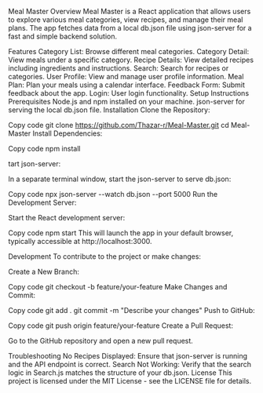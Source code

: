 Meal Master
Overview
Meal Master is a React application that allows users to explore various meal categories, view recipes, and manage their meal plans. The app fetches data from a local db.json file using json-server for a fast and simple backend solution.

Features
Category List: Browse different meal categories.
Category Detail: View meals under a specific category.
Recipe Details: View detailed recipes including ingredients and instructions.
Search: Search for recipes or categories.
User Profile: View and manage user profile information.
Meal Plan: Plan your meals using a calendar interface.
Feedback Form: Submit feedback about the app.
Login: User login functionality.
Setup Instructions
Prerequisites
Node.js and npm installed on your machine.
json-server for serving the local db.json file.
Installation
Clone the Repository:

Copy code
git clone https://github.com/Thazar-r/Meal-Master.git
cd Meal-Master
Install Dependencies:

Copy code
npm install

tart json-server:

In a separate terminal window, start the json-server to serve db.json:

Copy code
npx json-server --watch db.json --port 5000
Run the Development Server:

Start the React development server:

Copy code
npm start
This will launch the app in your default browser, typically accessible at http://localhost:3000.

Development
To contribute to the project or make changes:

Create a New Branch:

Copy code
git checkout -b feature/your-feature
Make Changes and Commit:

Copy code
git add .
git commit -m "Describe your changes"
Push to GitHub:

Copy code
git push origin feature/your-feature
Create a Pull Request:

Go to the GitHub repository and open a new pull request.

Troubleshooting
No Recipes Displayed: Ensure that json-server is running and the API endpoint is correct.
Search Not Working: Verify that the search logic in Search.js matches the structure of your db.json.
License
This project is licensed under the MIT License - see the LICENSE file for details.

